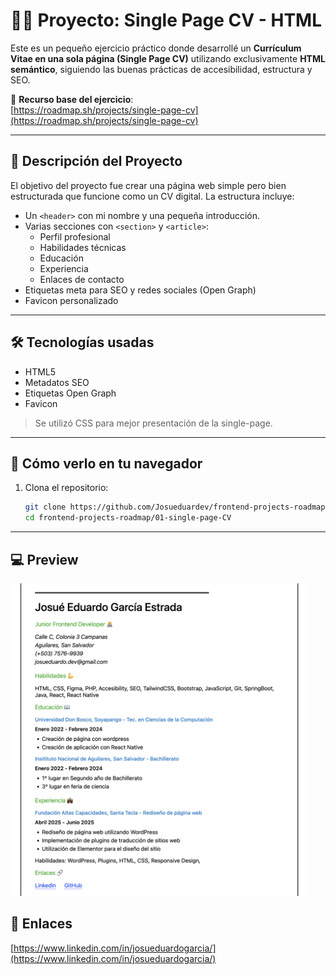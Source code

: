 # 🧑‍💻 Proyecto: Single Page CV - HTML

Este es un pequeño ejercicio práctico donde desarrollé un **Currículum Vitae en una sola página (Single Page CV)** utilizando exclusivamente **HTML semántico**, siguiendo las buenas prácticas de accesibilidad, estructura y SEO.

📌 **Recurso base del ejercicio**:  
[https://roadmap.sh/projects/single-page-cv](https://roadmap.sh/projects/single-page-cv)

---

## 📄 Descripción del Proyecto

El objetivo del proyecto fue crear una página web simple pero bien estructurada que funcione como un CV digital. La estructura incluye:

- Un `<header>` con mi nombre y una pequeña introducción.
- Varias secciones con `<section>` y `<article>`:
  - Perfil profesional
  - Habilidades técnicas
  - Educación
  - Experiencia
  - Enlaces de contacto
- Etiquetas meta para SEO y redes sociales (Open Graph)
- Favicon personalizado

---

## 🛠️ Tecnologías usadas

- HTML5
- Metadatos SEO
- Etiquetas Open Graph
- Favicon

> Se utilizó CSS para mejor presentación de la single-page.

---

## 🚀 Cómo verlo en tu navegador

1. Clona el repositorio:
   ```bash
   git clone https://github.com/Josueduardev/frontend-projects-roadmap
   cd frontend-projects-roadmap/01-single-page-CV
   ```

--- 

## 💻 Preview
<img src="./image/page.png" alt="Vista previa del CV" height="500" />

## 🔗 Enlaces
[https://www.linkedin.com/in/josueduardogarcia/](https://www.linkedin.com/in/josueduardogarcia/)